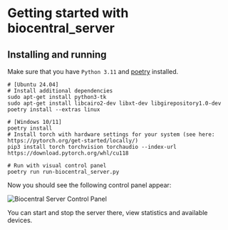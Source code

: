 # Getting started with biocentral_server

## Installing and running

Make sure that you have `Python 3.11` and [poetry](https://python-poetry.org/docs/#installation) installed.

```shell
# [Ubuntu 24.04]
# Install additional dependencies
sudo apt-get install python3-tk
sudo apt-get install libcairo2-dev libxt-dev libgirepository1.0-dev
poetry install --extras linux

# [Windows 10/11]
poetry install
# Install torch with hardware settings for your system (see here: https://pytorch.org/get-started/locally/)
pip3 install torch torchvision torchaudio --index-url https://download.pytorch.org/whl/cu118

# Run with visual control panel
poetry run run-biocentral_server.py
```

Now you should see the following control panel appear:

![Biocentral Server Control Panel](images/control_panel.png "Biocentral Server Control Panel")

You can start and stop the server there, view statistics and available devices.
